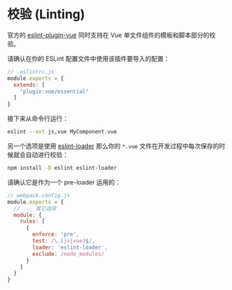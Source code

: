 # 校验 (Linting)

官方的 [eslint-plugin-vue](https://github.com/vuejs/eslint-plugin-vue) 同时支持在 Vue 单文件组件的模板和脚本部分的校验。

请确认在你的 ESLint 配置文件中使用该插件要导入的配置：

``` js
// .eslintrc.js
module.exports = {
  extends: [
    "plugin:vue/essential"
  ]
}
```

接下来从命令行运行：

``` bash
eslint --ext js,vue MyComponent.vue
```

另一个选项是使用 [eslint-loader](https://github.com/MoOx/eslint-loader) 那么你的 `*.vue` 文件在开发过程中每次保存的时候就会自动进行校验：

``` bash
npm install -D eslint eslint-loader
```

请确认它是作为一个 pre-loader 运用的：

``` js
// webpack.config.js
module.exports = {
  // ... 其它选项
  module: {
    rules: [
      {
        enforce: 'pre',
        test: /\.(js|vue)$/,
        loader: 'eslint-loader',
        exclude: /node_modules/
      }
    ]
  }
}
```
